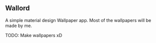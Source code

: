 ## Wallord

A simple material design Wallpaper app. Most of the wallpapers will be made by me.

TODO: Make wallpapers xD